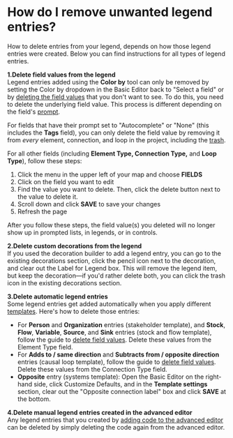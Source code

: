 # How do I remove unwanted legend entries?

How to delete entries from your legend, depends on how those legend entries were created. Below you can find instructions for all types of legend entries.&#x20;

**1.Delete field values from the legend**\
Legend entries added using the **Color by** tool can only be removed by setting the Color by dropdown in the Basic Editor back to "Select a field" or by [deleting the field values](../guides/fields.md#deleting-field-values) that you don't want to see. To do this, you need to delete the underlying field value. This process is different depending on the field's [prompt](how-can-i-remove-unwanted-legend-entries.md#customize-a-field).

For fields that have their prompt set to "Autocomplete" or "None" (this includes the **Tags** field), you can only delete the field value by removing it from _every_ element, connection, and loop in the project, including the [trash](../overview/kumus-architecture.md#trash).

For all other fields (including **Element Type, Connection Type,** and **Loop Type**), follow these steps:

1. Click the menu in the upper left of your map and choose **FIELDS**
2. Click on the field you want to edit
3. Find the value you want to delete. Then, click the delete button next to the value to delete it.
4. Scroll down and click **SAVE** to save your changes
5. Refresh the page

After you follow these steps, the field value(s) you deleted will no longer show up in prompted lists, in legends, or in controls.

**2.Delete custom decorations from the legend**\
If you used the decoration builder to add a legend entry, you can go to the existing decorations section, click the pencil icon next to the decoration, and clear out the Label for Legend box. This will remove the legend item, but keep the decoration—if you'd rather delete both, you can click the trash icon in the existing decorations section.

**3.Delete automatic legend entries**\
Some legend entries get added automatically when you apply different [templates](../guides/templates.md). Here's how to delete those entries:

* For **Person** and **Organization** entries (stakeholder template), and **Stock**, **Flow**, **Variable**, **Source**, and **Sink** entries (stock and flow template), follow the guide to [delete field values](../guides/fields.md#deleting-field-values). Delete these values from the Element Type field.
* For **Adds to / same direction** and **Subtracts from / opposite direction** entries (causal loop template), follow the guide to [delete field values](../guides/fields.md#deleting-field-values). Delete these values from the Connection Type field.
* **Opposite** entry (systems template): Open the Basic Editor on the right-hand side, click Customize Defaults, and in the **Template settings** section, clear out the "Opposite connection label" box and click **SAVE** at the bottom.

**4.Delete manual legend entries created in the advanced editor**\
Any legend entries that you created by [adding code to the advanced editor](../overview/advanced-editor-hub/color-reference.md#defining-your-own-color-palette) can be deleted by simply deleting the code again from the advanced editor.&#x20;

